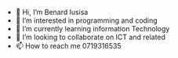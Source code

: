 - 👋 Hi, I’m Benard lusisa
- 👀 I’m interested in programming and coding
- 🌱 I’m currently learning information Technology
- 💞️ I’m looking to collaborate on ICT and related 
- 📫 How to reach me 0719316535

<!---
Benardlusisa/Benardlusisa is a ✨ special ✨ repository because its `README.md` (this file) appears on your GitHub profile.
You can click the Preview link to take a look at your changes.
--->
